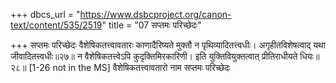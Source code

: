 +++
dbcs_url = "https://www.dsbcproject.org/canon-text/content/535/2519"
title = "07 सप्तमः परिच्छेदः"

+++
सप्तमः परिच्छेदः
वैशेषिकतत्त्वावतारः
काणादैरिष्यते मुक्तौ न पृथिव्यादितत्त्वधीः।
अगृहीतविशेषत्वाद् यथा जीवादितत्त्वधीः॥२७॥
न वैशेषिकतत्त्वेऽपि कुदृक्तिमिरकारिणी।
इति युक्तिवियुक्तत्वात् प्रीतिराधीयते धियः॥२८॥
[1-26 not in the MS]
वैशेषिकतत्त्वावतारो नाम सप्तमः परिच्छेदः
